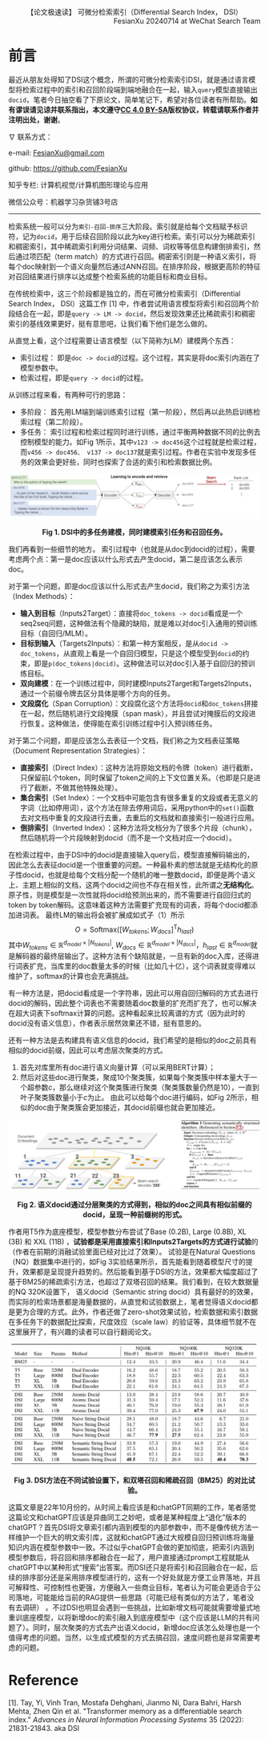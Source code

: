 <div align="center">
【论文极速读】 可微分检索索引（Differential Search Index， DSI）
</div>

<div align="right">
    FesianXu 20240714 at WeChat Search Team
</div>

# 前言

最近从朋友处得知了DSI这个概念，所谓的可微分检索索引DSI，就是通过语言模型将检索过程中的索引和召回阶段端到端地融合在一起，输入`query`模型直接输出`docid`，笔者今日抽空看了下原论文，简单笔记下，希望对各位读者有所帮助。**如有谬误请见谅并联系指出，本文遵守[CC 4.0 BY-SA](http://creativecommons.org/licenses/by-sa/4.0/)版权协议，转载请联系作者并注明出处，谢谢**。

$\nabla$ 联系方式：

e-mail: FesianXu@gmail.com

github: https://github.com/FesianXu

知乎专栏: 计算机视觉/计算机图形理论与应用

微信公众号：机器学习杂货铺3号店



----



检索系统一般可以分为`索引-召回-排序`三大阶段。索引就是给每个文档赋予标识符，记为`docid`，用于后续召回阶段以此为key进行检索。索引可以分为稀疏索引和稠密索引，其中稀疏索引利用分词结果、词频、词权等等信息构建倒排索引，然后通过项匹配（term match）的方式进行召回。稠密索引则是一种语义索引，将每个doc映射到一个语义向量然后通过ANN召回。在排序阶段，根据更高阶的特征对召回结果进行排序以达成整个检索系统的功能目标和商业目标。

在传统检索中，这三个阶段都是独立的，而在可微分检索索引（Differential Search Index， DSI）这篇工作 [1] 中，作者尝试用语言模型将索引和召回两个阶段结合在一起，即是`query -> LM -> docid`，然后发现效果还比稀疏索引和稠密索引的基线效果更好，挺有意思吧，让我们看下他们是怎么做的。

从直觉上看，这个过程需要让语言模型（以下简称为LM）建模两个东西：

- 索引过程： 即是`doc -> docid`的过程。这个过程，其实是将doc索引内涵在了模型参数中。
- 检索过程，即是`query -> docid`的过程。

从训练过程来看，有两种可行的思路：

- 多阶段： 首先用LM端到端训练索引过程（第一阶段），然后再以此热启训练检索过程（第二阶段）。
- 多任务： 索引过程和检索过程同时进行训练，通过平衡两种数据不同的比例去控制模型的能力。如Fig 1所示，其中`v123 -> doc456`这个过程就是检索过程，而`v456 -> doc456、 v137 -> doc137`就是索引过程。作者在实验中发现多任务的效果会更好些，同时也探索了合适的索引和检索数据比例。

![fig_1_dsi_multitask][fig_1_dsi_multitask]

<div align="center">
    <b>
        Fig 1. DSI中的多任务建模，同时建模索引任务和召回任务。
    </b>
</div>

我们再看到一些细节的地方。 索引过程中（也就是从doc到docid的过程），需要考虑两个点：第一是doc应该以什么形式去产生docid，第二是应该怎么表示doc。

对于第一个问题，即是doc应该以什么形式去产生docid，我们称之为索引方法（Index Methods）：

- **输入到目标**（Inputs2Target）：直接将`doc_tokens -> docid`看成是一个seq2seq问题，这种做法有个隐藏的缺陷，就是难以对doc引入通用的预训练目标（自回归/MLM）。
- **目标到输入**（Targets2Inputs）：和第一种方案相反，是从`docid -> doc_tokens`，从直观上看是一个自回归模型，只是这个模型受到`docid`的约束，即是`p(doc_tokens|docid)`。这种做法可以对doc引入基于自回归的预训练目标。
- **双向建模**：在一个训练过程中，同时建模Inputs2Target和Targets2Inputs，通过一个前缀令牌去区分具体是哪个方向的任务。
- **文段腐化**（Span Corruption）：文段腐化这个方法将`docid`和`doc_tokens`拼接在一起，然后随机进行文段掩膜（span mask），并且尝试对掩膜后的文段进行恢复。这种做法，使得能在索引训练过程中引入预训练任务。

对于第二个问题，即是应该怎么去表征一个文档，我们称之为文档表征策略（Document Representation Strategies）：

- **直接索引**（Direct Index）：这种方法将原始文档的令牌（token）进行截断，只保留前$L$个token，同时保留了token之间的上下文位置关系。（也即是只是进行了截断，不做其他特殊处理）。
- **集合索引**（Set Index）：一个文档中可能包含有很多重复的文段或者无意义的字词（比如停用词），这个方法在除去停用词后，采用python中的`set()`函数去对文档中重复的文段进行去重，去重后的文档就和直接索引一般进行应用。
- **倒排索引**（Inverted Index）：这种方法将文档分为了很多个片段（chunk），然后随机将一个片段映射到docid（而不是一个文档对应一个docid）。

在检索过程中，由于DSI中的docid是直接输入query后，模型直接解码输出的，因此怎么去表征docid是一个很重要的问题。一种最朴素的想法就是无结构化的原子性docid，也就是给每个文档分配一个随机的唯一整数docid，即便是两个语义上、主题上相似的文档，这两个docid之间也不存在相关性，此所谓之**无结构化**。原子性，则是模型是一次性就将docid给预测出来的，而不需要进行自回归式的token by token解码。这意味着这种方法需要扩充现有的词表，将每个docid都添加进词表。 最终LM的输出将会被扩展成如式子（1）所示
$$
O = \mathrm{Softmax}([W_{tokens}; W_{docs}]^{\mathrm{T}} h_{last})
\tag{1}
$$
其中$W_{tokens} \in \mathbb{R}^{d_{model} \times |N_{tokens}|}$, $W_{docs} \in \mathbb{R}^{d_{model} \times |N_{docs}|}$，$h_{last} \in \mathbb{R}^{d_{model}}$就是解码器的最终层输出了。这种方法有个缺陷就是，一旦有新的doc入库，还得进行词表扩充，当库里的doc数量太多的时候（比如几十亿），这个词表就变得难以维护了，softmax的计算也会充满挑战。

有一种方法是，把docid看成是一个字符串，因此可以用自回归解码的方式去进行docid的解码，因此整个词表也不需要随着doc数量的扩充而扩充了，也可以解决在超大词表下softmax计算的问题。这种看起来比较离谱的方式（因为此时的docid没有语义信息），作者表示居然效果还不错，挺有意思的。

还有一种方法是去构建具有语义信息的docid，我们希望的是相似的doc之前具有相似的docid前缀，因此可以考虑层次聚类的方式。 

1. 首先对库里所有doc进行语义向量计算（可以采用BERT计算）；
2. 然后对这些doc进行聚类，聚成10个聚类簇，如果每个聚类簇中样本量大于一个超参数$c$，那么继续对这个聚类簇进行聚类（聚类簇数量仍然是10），一直到叶子聚类簇数量小于$c$为止。 由此可以给每个doc进行编码，如Fig 2所示，相似的doc由于聚类簇会更加接近，其docid前缀也就会更加接近。

![fig_2_semantic_docid][fig_2_semantic_docid]

<div align="center">
    <b>
        Fig 2. 语义docid通过分层聚类的方式得到，相似的doc之间具有相似前缀的docid，呈现一种前缀树的形式。
    </b>
</div>

作者用T5作为底座模型，模型参数分布尝试了Base (0.2B), Large (0.8B), XL (3B) 和 XXL (11B) ，**试验都是采用直接索引和Inputs2Targets的方式进行试验**的（作者在前期的消融试验里面已经对比过了效果）。 试验是在Natural Questions（NQ）数据集中进行的，如Fig 3实验结果所示，首先能看到随着模型尺寸的提升，效果都是呈现提升趋势的。然后能看到基于DSI的方法，效果都大幅度超过了基于BM25的稀疏索引方法，也超过了双塔召回的结果。我们看到，在较大数据量的NQ 320K设置下， 语义docid（Semantic string docid）具有最好的的效果，而实际的检索场景都是海量数据的，从直觉和试验数据上，笔者觉得语义docid都是更为合理的方式。此外，作者还做了zero-shot效果试验，检索数据和索引数据在多任务下的数据配比探索，尺度效应（scale law）的验证等，具体细节就不在这里展开了，有兴趣的读者可以自行翻阅论文。

![fig_3_ft_result][fig_3_ft_result]

<div align="center">
    <b>
        Fig 3. DSI方法在不同试验设置下，和双塔召回和稀疏召回（BM25）的对比试验。
    </b>
</div>

这篇文章是22年10月份的，从时间上看应该是和chatGPT同期的工作，笔者感觉这篇论文和chatGPT应该是异曲同工之妙吧，或者是某种程度上“退化”版本的chatGPT？首先DSI将文章索引都内涵到模型的内部参数中，而不是像传统方法一样维护一个巨大的明文索引库，这就和chatGPT通过大规模自回归预训练将海量知识内涵在模型参数中一致。不过似乎chatGPT会做的更加彻底，把索引内涵到模型参数后，将召回和排序都融合在一起了，用户直接通过prompt工程就能从chatGPT中以某种形式“搜索”出答案。而DSI还只是将索引和召回融合在一起，后续的排序部分还是采用排序模型进行的，这有一个好处就是方便工业界落地，并且可解释性、可控制性也更强，方便融入一些商业目标，笔者认为可能会更适合于公司落地，可能能给当前的RAG提供一些思路（可能已经有类似的方法了，笔者没有去调研） 。不过DSI也明显会遇到一些挑战，比如新增文档可能就需要增量式地重训底座模型，以将新增doc的索引融入到底座模型中（这个应该是LLM的共有问题了）。同时，层次聚类的方式去产出语义docid，新增doc应该怎么处理也是一个值得考虑的问题。当然，以生成式模型的方式去搞召回，速度问题也是非常需要考虑的问题。





# Reference

[1]. Tay, Yi, Vinh Tran, Mostafa Dehghani, Jianmo Ni, Dara Bahri, Harsh Mehta, Zhen Qin et al. "Transformer memory as a differentiable search index." *Advances in Neural Information Processing Systems* 35 (2022): 21831-21843. aka DSI



[fig_1_dsi_multitask]: ./imgs/fig_1_dsi_multitask.png
[fig_2_semantic_docid]: ./imgs/fig_2_semantic_docid.jpg
[fig_3_ft_result]: ./imgs/fig_3_ft_result.jpg





